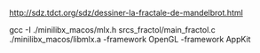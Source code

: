 http://sdz.tdct.org/sdz/dessiner-la-fractale-de-mandelbrot.html

gcc -I ./minilibx_macos/mlx.h srcs_fractol/main_fractol.c ./minilibx_macos/libmlx.a -framework OpenGL -framework AppKit